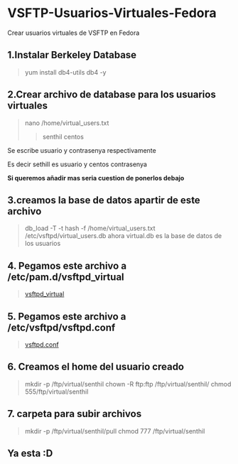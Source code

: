 # VSFTP-Usuarios-Virtuales-Fedora
Crear usuarios virtuales de VSFTP en Fedora

## 1.Instalar Berkeley Database
  > yum install db4-utils db4 -y

## 2.Crear archivo de database para los usuarios virtuales
  > nano /home/virtual_users.txt
  >> senthil
  >> centos
  
Se escribe usuario y contrasenya respectivamente

Es decir sethill es usuario y centos contrasenya

**Si queremos añadir mas seria cuestion de ponerlos debajo**

## 3.creamos la base de datos apartir de este archivo
> db_load -T -t hash -f /home/virtual_users.txt /etc/vsftpd/virtual_users.db
ahora virtual.db es la base de datos de los usuarios

## 4. Pegamos este archivo a /etc/pam.d/vsftpd_virtual
> [vsftpd_virtual](https://github.com/Wiki-SMX/VSFTP-Usuarios-Virtuales/blob/master/vsftpd_virtual)

## 5. Pegamos este archivo a /etc/vsftpd/vsftpd.conf

> [vsftpd.conf](https://github.com/Wiki-SMX/VSFTP-Usuarios-Virtuales/blob/master/vsftpd.conf)

## 6. Creamos el home del usuario creado 
> mkdir -p /ftp/virtual/senthil
> chown -R ftp:ftp /ftp/virtual/senthil/
> chmod 555/ftp/virtual/senthil

## 7. carpeta para subir archivos
> mkdir -p /ftp/virtual/senthil/pull
> chmod 777 /ftp/virtual/senthil

## Ya esta :D  
